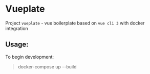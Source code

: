 # Vueplate

Project `vueplate` - vue boilerplate based on `vue cli 3` with docker integration

## Usage:

To begin development:

> docker-compose up --build
